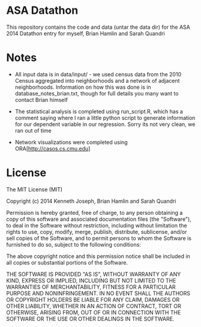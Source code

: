 ASA Datathon
=============

This repository contains the code and data (untar the data dir) for the ASA 2014 Datathon entry for myself, Brian Hamlin and Sarah Quandri

Notes
======

- All input data is in data/input/ - we used census data from the 2010 Census aggregated into neighborhoods and a network of adjacent neighborhoods. Information on how this was done is in database_notes_brian.txt, though for full details you many want to contact Brian himself

- The statistical analysis is completed using run_script.R, which has a comment saying where I ran a little python script to generate information for our dependent variable in our regression.  Sorry its not very clean, we ran out of time

- Network visualizations were completed using ORA[http://casos.cs.cmu.edu]

License
=======

The MIT License (MIT)

Copyright (c) 2014 Kenneth Joseph, Brian Hamlin and Sarah Quandri

Permission is hereby granted, free of charge, to any person obtaining a copy
of this software and associated documentation files (the "Software"), to deal
in the Software without restriction, including without limitation the rights
to use, copy, modify, merge, publish, distribute, sublicense, and/or sell
copies of the Software, and to permit persons to whom the Software is
furnished to do so, subject to the following conditions:

The above copyright notice and this permission notice shall be included in
all copies or substantial portions of the Software.

THE SOFTWARE IS PROVIDED "AS IS", WITHOUT WARRANTY OF ANY KIND, EXPRESS OR
IMPLIED, INCLUDING BUT NOT LIMITED TO THE WARRANTIES OF MERCHANTABILITY,
FITNESS FOR A PARTICULAR PURPOSE AND NONINFRINGEMENT. IN NO EVENT SHALL THE
AUTHORS OR COPYRIGHT HOLDERS BE LIABLE FOR ANY CLAIM, DAMAGES OR OTHER
LIABILITY, WHETHER IN AN ACTION OF CONTRACT, TORT OR OTHERWISE, ARISING FROM,
OUT OF OR IN CONNECTION WITH THE SOFTWARE OR THE USE OR OTHER DEALINGS IN
THE SOFTWARE.